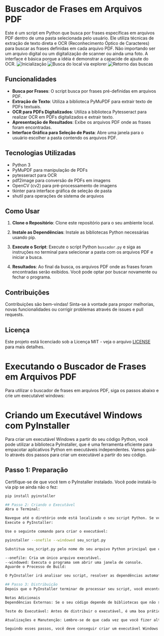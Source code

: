 # Buscador de Frases em Arquivos PDF

Este é um script em Python que busca por frases específicas em arquivos PDF dentro de uma pasta selecionada pelo usuário. Ele utiliza técnicas de extração de texto direta e OCR (Reconhecimento Óptico de Caracteres) para buscar as frases definidas em cada arquivo PDF. Não importando ser um arquivo digital ou um digitalização de scanner ou ainda uma foto. A interface é básica porque a idéia é demonstrar a capacide de ajsute do OCR.
![Inicialização](https://lh3.googleusercontent.com/d/1tuTIfuN2t1EHsgQyBoVfIN3y_zBSFWOo)
![Busca do local via explorer](https://drive.google.com/file/d/1urzhDyk0IfZ3tCC2pMA6DKLYyZr2_9t6/view)
![Retorno das buscas](https://drive.google.com/file/d/1tRHvVpFy4pqOUxDUBptrrQ-gT9N3DRvq/view?usp=sharing)


## Funcionalidades

- **Busca por Frases**: O script busca por frases pré-definidas em arquivos PDF.
- **Extração de Texto**: Utiliza a biblioteca PyMuPDF para extrair texto de PDFs textuais.
- **OCR para PDFs Digitalizados**: Utiliza a biblioteca Pytesseract para realizar OCR em PDFs digitalizados e extrair texto.
- **Apresentação de Resultados**: Exibe os arquivos PDF onde as frases foram encontradas.
- **Interface Gráfica para Seleção de Pasta**: Abre uma janela para o usuário escolher a pasta contendo os arquivos PDF.

## Tecnologias Utilizadas

- Python 3
- PyMuPDF para manipulação de PDFs
- pytesseract para OCR
- pdf2image para conversão de PDFs em imagens
- OpenCV (cv2) para pré-processamento de imagens
- tkinter para interface gráfica de seleção de pasta
- shutil para operações de sistema de arquivos

## Como Usar

1. **Clone o Repositório**: Clone este repositório para o seu ambiente local.
2. **Instale as Dependências**: Instale as bibliotecas Python necessárias usando pip.
3. **Execute o Script**: Execute o script Python `buscador.py` e siga as instruções no terminal para selecionar a pasta com os arquivos PDF e iniciar a busca.

4. **Resultados**: Ao final da busca, os arquivos PDF onde as frases foram encontradas serão exibidos. Você pode optar por buscar novamente ou fechar o programa.

## Contribuições

Contribuições são bem-vindas! Sinta-se à vontade para propor melhorias, novas funcionalidades ou corrigir problemas através de issues e pull requests.

## Licença

Este projeto está licenciado sob a Licença MIT - veja o arquivo [LICENSE](./LICENSE) para mais detalhes.

# Executando o Buscador de Frases em Arquivos PDF

Para utilizar o buscador de frases em arquivos PDF, siga os passos abaixo e crie um executalvel windows:

# Criando um Executável Windows com PyInstaller

Para criar um executável Windows a partir do seu código Python, você pode utilizar a biblioteca PyInstaller, que é uma ferramenta eficiente para empacotar aplicativos Python em executáveis independentes. Vamos guiá-lo através dos passos para criar um executável a partir do seu código.

## Passo 1: Preparação

Certifique-se de que você tem o PyInstaller instalado. Você pode instalá-lo via pip se ainda não o fez:

```bash
pip install pyinstaller

## Passo 2: Criando o Executável
Abra o Terminal:

Navegue até o diretório onde está localizado o seu script Python. Se você estiver usando o Windows, abra o Prompt de Comando ou o PowerShell.
Execute o PyInstaller:

Use o seguinte comando para criar o executável:

pyinstaller --onefile --windowed seu_script.py

Substitua seu_script.py pelo nome do seu arquivo Python principal que contém o código que você deseja transformar em executável.

--onefile: Cria um único arquivo executável.
--windowed: Executa o programa sem abrir uma janela de console.
Aguarde o Processo de Build:

O PyInstaller irá analisar seu script, resolver as dependências automaticamente e criar o executável na pasta dist dentro do diretório atual.

## Passo 3: Distribuição
Depois que o PyInstaller terminar de processar seu script, você encontrará o arquivo executável na pasta dist. Este arquivo executável pode ser distribuído e executado em outras máquinas Windows sem a necessidade de ter o Python instalado, pois inclui tudo o que é necessário para a execução do programa.

Notas Adicionais
Dependências Externas: Se o seu código depende de bibliotecas que não são puramente Python (como OpenCV, PyMuPDF, etc.), você pode precisar ajustar o processo para garantir que essas dependências sejam incluídas corretamente no executável. Às vezes, isso pode exigir configurações adicionais no arquivo de especificação do PyInstaller (seu_script.spec).

Teste do Executável: Antes de distribuir o executável, é uma boa prática testá-lo em diferentes máquinas para garantir que tudo funcione como esperado.

Atualizações e Manutenção: Lembre-se de que cada vez que você fizer alterações significativas no seu código, precisará reconstruir o executável usando o PyInstaller para garantir que as mudanças sejam refletidas na versão distribuída.

Seguindo esses passos, você deve conseguir criar um executável Windows a partir do seu código Python com sucesso.

